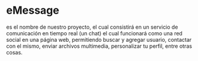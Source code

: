 # eMessage
 es el nombre de nuestro proyecto, el cual consistirá en un servicio de comunicación en tiempo real (un chat) el cual funcionará como una red social en una página web, permitiendo buscar y agregar usuario, contactar con el mismo, enviar archivos multimedia, personalizar tu perfil, entre otras cosas.

